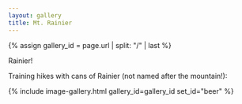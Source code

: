 ```yaml
---
layout: gallery
title: Mt. Rainier
---
```

{% assign gallery_id = page.url | split: "/" | last %}

Rainier!

Training hikes with cans of Rainier (not named after the mountain!):

{% include image-gallery.html gallery_id=gallery_id set_id="beer" %}
